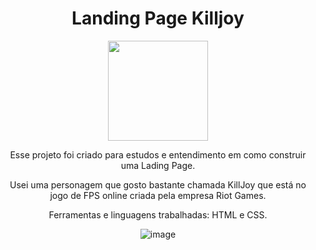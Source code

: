 <div align="center">

# Landing Page Killjoy

<img height="160em" src="https://user-images.githubusercontent.com/89486510/227387630-494d7216-c122-4757-8a3e-49deabdea7a3.png" />


Esse projeto foi criado para estudos e entendimento em como construir uma Lading Page.


Usei uma personagem que gosto bastante chamada KillJoy que está no jogo de FPS online criada pela empresa Riot Games.

Ferramentas e linguagens trabalhadas:
HTML e CSS.

![image](https://user-images.githubusercontent.com/89486510/227386410-bae79c46-deac-48f9-9acd-ee2ec30f131c.png)
  </div>
